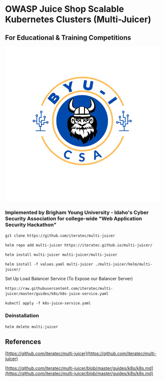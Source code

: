 # OWASP Juice Shop Scalable Kubernetes Clusters (Multi-Juicer)
## For Educational & Training Competitions
![cybersecurity association logo](https://raw.githubusercontent.com/BYUI-CSA/byui-csa.github.io/main/assets/images/logo.svg)

### Implemented by Brigham Young University - Idaho's Cyber Security Association for college-wide "Web Application Security Hackathon"

```git clone https://github.com/iteratec/multi-juicer```

```helm repo add multi-juicer https://iteratec.github.io/multi-juicer/```

```helm install multi-juicer multi-juicer/multi-juicer```

```helm install -f values.yaml multi-juicer ./multi-juicer/helm/multi-juicer/```

Set Up Load Balancer Service (To Expose our Balancer Server)

```https://raw.githubusercontent.com/iteratec/multi-juicer/master/guides/k8s/k8s-juice-service.yaml```

```kubectl apply -f k8s-juice-service.yaml```


### Deinstallation

```helm delete multi-juicer```


## References

[https://github.com/iteratec/multi-juicer](https://github.com/iteratec/multi-juicer)

[https://github.com/iteratec/multi-juicer/blob/master/guides/k8s/k8s.md](https://github.com/iteratec/multi-juicer/blob/master/guides/k8s/k8s.md)
